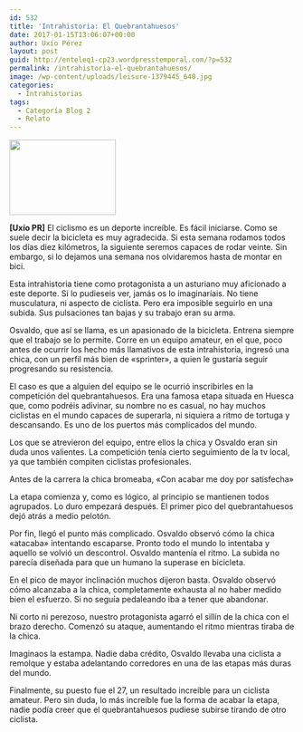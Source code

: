 ```yaml
---
id: 532
title: 'Intrahistoria: El Quebrantahuesos'
date: 2017-01-15T13:06:07+00:00
author: Uxío Pérez
layout: post
guid: http://enteleq1-cp23.wordpresstemporal.com/?p=532
permalink: /intrahistoria-el-quebrantahuesos/
image: /wp-content/uploads/leisure-1379445_640.jpg
categories:
  - Intrahistorias
tags:
  - Categoría Blog 2
  - Relato
---
```

<img class="alignleft" src="http://www.mejorconbici.com/fotoproductos/13-131120062036041.jpg" width="188" height="133" />

**[Uxío PR]** El ciclismo es un deporte increíble. Es fácil iniciarse. Como se suele decir la bicicleta es muy agradecida. Si esta semana rodamos todos los días diez kilómetros, la siguiente seremos capaces de rodar veinte. Sin embargo, si lo dejamos una semana nos olvidaremos hasta de montar en bici.

Esta intrahistoria tiene como protagonista a un asturiano muy aficionado a este deporte. Si lo pudieseis ver, jamás os lo imaginaríais. No tiene musculatura, ni aspecto de ciclista. Pero era imposible seguirlo en una subida. Sus pulsaciones tan bajas y su trabajo eran su arma.

Osvaldo, que así se llama, es un apasionado de la bicicleta. Entrena siempre que el trabajo se lo permite. Corre en un equipo amateur, en el que, poco antes de ocurrir los hecho más llamativos de esta intrahistoria, ingresó una chica, con un perfil más bien de «sprinter», a quien le gustaría seguir progresando su resistencia.

El caso es que a alguien del equipo se le ocurrió inscribirles en la competición del quebrantahuesos. Era una famosa etapa situada en Huesca que, como podréis adivinar, su nombre no es casual, no hay muchos ciclistas en el mundo capaces de superarla, ni siquiera a ritmo de tortuga y descansando. Es uno de los puertos más complicados del mundo.

Los que se atrevieron del equipo, entre ellos la chica y Osvaldo eran sin duda unos valientes. La competición tenía cierto seguimiento de la tv local, ya que también compiten ciclistas profesionales.

Antes de la carrera la chica bromeaba, «Con acabar me doy por satisfecha»

La etapa comienza y, como es lógico, al principio se mantienen todos agrupados. Lo duro empezará después. El primer pico del quebrantahuesos dejó atrás a medio pelotón.

Por fin, llegó el punto más complicado. Osvaldo observó cómo la chica «atacaba» intentando escaparse. Pronto todo el mundo lo intentaba y aquello se volvió un descontrol. Osvaldo mantenía el ritmo. La subida no parecía diseñada para que un humano la superase en bicicleta.

En el pico de mayor inclinación muchos dijeron basta. Osvaldo observó cómo alcanzaba a la chica, completamente exhausta al no haber medido bien el esfuerzo. Si no seguía pedaleando iba a tener que abandonar.

Ni corto ni perezoso, nuestro protagonista agarró el sillín de la chica con el brazo derecho. Comenzó su ataque, aumentando el ritmo mientras tiraba de la chica.

Imaginaos la estampa. Nadie daba crédito, Osvaldo llevaba una ciclista a remolque y estaba adelantando corredores en una de las etapas más duras del mundo.

Finalmente, su puesto fue el 27, un resultado increíble para un ciclista amateur. Pero sin duda, lo más increíble fue la forma de acabar la etapa, nadie podía creer que el quebrantahuesos pudiese subirse tirando de otro ciclista.